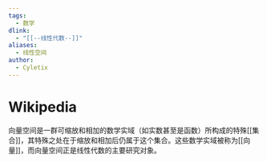 ```yaml
---
tags:
  - 数学
dlink:
  - "[[--线性代数--]]"
aliases:
  - 线性空间
author:
  - Cyletix
---
```

# Wikipedia
向量空间是一群可缩放和相加的数学实域（如实数甚至是函数）所构成的特殊[[集合]]，其特殊之处在于缩放和相加后仍属于这个集合。这些数学实域被称为[[向量]]，而向量空间正是线性代数的主要研究对象。